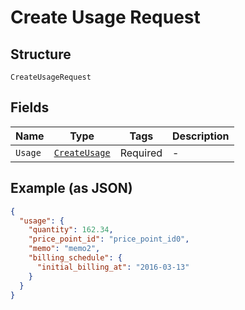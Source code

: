 
# Create Usage Request

## Structure

`CreateUsageRequest`

## Fields

| Name | Type | Tags | Description |
|  --- | --- | --- | --- |
| `Usage` | [`CreateUsage`](../../doc/models/create-usage.md) | Required | - |

## Example (as JSON)

```json
{
  "usage": {
    "quantity": 162.34,
    "price_point_id": "price_point_id0",
    "memo": "memo2",
    "billing_schedule": {
      "initial_billing_at": "2016-03-13"
    }
  }
}
```

